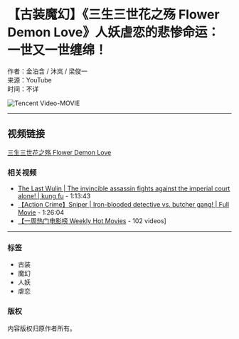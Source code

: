 # 【古装魔幻】《三生三世花之殇 Flower Demon Love》人妖虐恋的悲惨命运：一世又一世缠绵！

作者：金泊含 / 沐岚 / 梁俊一  
来源：YouTube  
时间：不详  

![Tencent Video-MOVIE](https://i.ytimg.com/an/URj-jQd2vi6_BmY6vUrdpg/featured_channel.jpg?v=5fc60db5)

---

## 视频链接
[三生三世花之殇 Flower Demon Love](https://www.youtube.com/watch?v=pCTkQ5RfE0I)

### 相关视频
- [The Last Wulin | The invincible assassin fights against the imperial court alone! | kung fu](https://www.youtube.com/watch?v=pCTkQ5RfE0I) - 1:13:43
- [【Action Crime】Sniper | Iron-blooded detective vs. butcher gang! | Full Movie](https://www.youtube.com/watch?v=YC0-hWsKt2s) - 1:26:04
- [【一周热门电影榜 Weekly Hot Movies](https://www.youtube.com/watch?v=f4BBEoue1Gs&list=PL8FykQZKrrqhlMjWpoz8y1p-wqcRRsU4E) - 102 videos]

---

### 标签
- 古装
- 魔幻
- 人妖
- 虐恋

### 版权
内容版权归原作者所有。
<!-- tcd_original_link https://www.youtube.com/watch?v=_0T4V-q5Xwc -->
